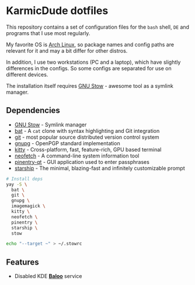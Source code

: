 # KarmicDude dotfiles #

This repository contains a set of configuration files for the `bash` shell, `DE` and programs that I use most regularly.

My favorite OS is [Arch Linux][Arch Linux], so package names and config paths are relevant for it and may a bit differ for other distros.

In addition, I use two workstations (PC and a laptop), which have slightly differences in the configs. So some configs are separated for use on different devices.

The installation itself requires [GNU Stow][GNU Stow] - awesome tool as a symlink manager.

## Dependencies ##

* [GNU Stow][GNU Stow] - Symlink manager
* [bat][bat] - A `cat` clone with syntax highlighting and Git integration
* [git][git] - most popular source distributed version control system
* [gnupg][gnupg] - OpenPGP standard implementation
* [kitty][kitty] - Cross-platform, fast, feature-rich, GPU based terminal
* [neofetch][neofetch] - A command-line system information tool
* [pinentry-qt][pinentry] - GUI application used to enter passphrases
* [starship][starship] - The minimal, blazing-fast and infinitely customizable prompt

```bash
# Install deps
yay -S \
  bat \
  git \
  gnupg \
  imagemagick \
  kitty \
  neofetch \
  pinentry \
  starship \
  stow

echo "--target ~" > ~/.stowrc
```

## Features ##

* Disabled KDE [**Baloo**][KDE Baloo] service

[Arch Linux]: https://wiki.archlinux.org/index.php/Arch_Linux
[GNU Stow]: https://www.gnu.org/software/stow/
[kitty]: https://github.com/kovidgoyal/kitty
[bat]: https://github.com/sharkdp/bat
[neofetch]: https://github.com/dylanaraps/neofetch
[git]: https://git-scm.com
[gnupg]: https://gnupg.org
[pinentry]: https://wiki.archlinux.org/index.php/GnuPG#pinentry
[KDE Baloo]: https://wiki.archlinux.org/index.php/Baloo
[starship]: https://starship.rs
